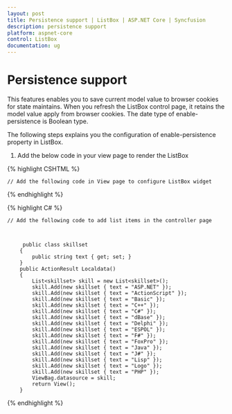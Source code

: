 ```yaml
---
layout: post
title: Persistence support | ListBox | ASP.NET Core | Syncfusion
description: persistence support 
platform: aspnet-core
control: ListBox
documentation: ug
---
```


# Persistence support 

This features enables you to save current model value to browser cookies for state maintains. When you refresh the ListBox control page, it retains the model value apply from browser cookies. The date type of enable-persistence is Boolean type. 

The following steps explains you the configuration of enable-persistence property in ListBox.

1. Add the below code in your view page to render the ListBox


 {% highlight CSHTML %}

	// Add the following code in View page to configure ListBox widget

<ej-list-box id="listboxsample" datasource="ViewBag.datasource" enable-persistence="true">
    <e-list-box-fields id="empid" text="text"/>
</ej-list-box>  
 

{% endhighlight %}
   
   
{% highlight C# %}

	// Add the following code to add list items in the controller page



	     public class skillset
        {
            public string text { get; set; }
        }
        public ActionResult Localdata()
        {
            List<skillset> skill = new List<skillset>();
            skill.Add(new skillset { text = "ASP.NET" });
            skill.Add(new skillset { text = "ActionScript" });
            skill.Add(new skillset { text = "Basic" });
            skill.Add(new skillset { text = "C++" });
            skill.Add(new skillset { text = "C#" });
            skill.Add(new skillset { text = "dBase" });
            skill.Add(new skillset { text = "Delphi" });
            skill.Add(new skillset { text = "ESPOL" });
            skill.Add(new skillset { text = "F#" });
            skill.Add(new skillset { text = "FoxPro" });
            skill.Add(new skillset { text = "Java" });
            skill.Add(new skillset { text = "J#" });
            skill.Add(new skillset { text = "Lisp" });
            skill.Add(new skillset { text = "Logo" });
            skill.Add(new skillset { text = "PHP" });
            ViewBag.datasource = skill;
            return View();
        }
{% endhighlight %}
   
   

   


